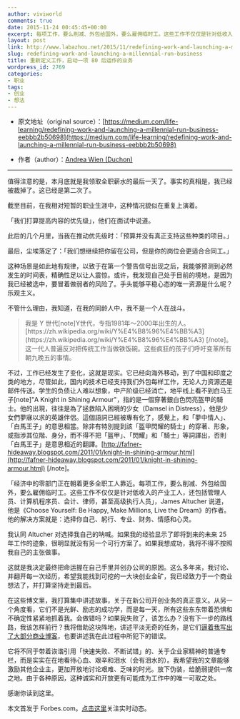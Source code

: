 ```yaml
---
author: viviworld
comments: true
date: 2015-11-24 00:45:45+00:00
excerpt: 每项工作，要么削减、外包给国外，要么雇佣临时工。这些工作不仅仅是针对低收入的产业工人，还包括管理人员、计算机程序员、会计、律师，甚至高级执行人员。他的解决方案就是：选择你自己、躬行、专业、财务、情感和心灵。
layout: post
link: http://www.labazhou.net/2015/11/redefining-work-and-launching-a-millennial-run-business/
slug: redefining-work-and-launching-a-millennial-run-business
title: 重新定义工作，启动一项 80 后运作的业务
wordpress_id: 2769
categories:
- 职业
tags:
- 创业
- 想法
---
```



	
  * 原文地址（original source）：[https://medium.com/life-learning/redefining-work-and-launching-a-millennial-run-business-eebbb2b50698](https://medium.com/life-learning/redefining-work-and-launching-a-millennial-run-business-eebbb2b50698)

	
  * 作者（author）：[Andrea Wien (Duchon)](https://twitter.com/AndreaRenee)





* * *



值得注意的是，本月底就是我领取全职薪水的最后一天了。事实的真相是，我已经被裁掉了。这已经是第二次了。

截至目前，在我相对短暂的职业生涯中，这种情况貌似在重复上演着。

「我们打算提高内容的优先级」，他们在面试中说道。

此后的几个月里，当我在推动优先级时：「预算并没有真正支持这些种类的项目。」

最后，尘埃落定了：「我们想继续把你留在公司，但是你的岗位会更适合合同工。」

这种场景是如此地有规律，以致于在第一个警告信号出现之后，我能够预测到必然发生的时间表，精确性足以让人震惊。或许，我发现自己处于目前的境地，是因为我已经被选中，要冒着做弱者的风险了。手头能够平稳心态的唯一资源是什么呢？乐观主义。

不管什么理由，我知道，在我的同龄人中，我不是一个人在战斗。


<blockquote>我是 Y 世代[note]Y世代，专指1981年～2000年出生的人。[https://zh.wikipedia.org/wiki/Y%E4%B8%96%E4%BB%A3](https://zh.wikipedia.org/wiki/Y%E4%B8%96%E4%BB%A3) [/note]。这一代人普遍反对把传统工作当做铁饭碗。这些疯狂的孩子们呼吁变革所有朝九晚五的事情。</blockquote>


不过，工作已经发生了变化，这就是现实。它已经向海外移动，到了中国和印度之类的地方，尽管如此，国内的技术已经支持我们外包每样工作，无论人力资源还是邮件传送。学生的负债让人难以想象，中产阶级已经消亡，地平线上看不到白马王子[note]"A Knight in Shining Armour"，指的是一個穿著銀白色閃亮盔甲的騎士。他的出現，往往是為了拯救陷入困境的少女（Damsel in Distress），他是少女們夢寐以求的英雄伴侶。這個語詞已經被專有化了，感覺上，和「夢中情人」、「白馬王子」的意思相當。除非有特別提到該「盔甲閃耀的騎士」的穿著、形象，或指涉其位階、身分，而不得不把「盔甲」、「閃耀」和「騎士」等詞譯出，否則「白馬王子」是意思相近的翻譯。[http://fafner-hideaway.blogspot.com/2011/01/knight-in-shining-armour.html](http://fafner-hideaway.blogspot.com/2011/01/knight-in-shining-armour.html) [/note]。

「经济中的零部门正在朝着更多全职工人靠近。每项工作，要么削减、外包给国外，要么雇佣临时工。这些工作不仅仅是针对低收入的产业工人，还包括管理人员、计算机程序员、会计、律师，甚至高级执行人员」，James Altucher 说道，他是《Choose Yourself: Be Happy, Make Millions, Live the Dream》的作者。他的解决方案就是：选择你自己、躬行、专业、财务、情感和心灵。

我认同 Altucher 对选择我自己的呐喊。如果我的经验显示了即将到来的未来 25 年工作的迹象，很明显就没有另一个可行方案了。如果我想成功，我将不得不按照我自己的主张做事。

这就是我决定最终把命运握在自己手里并创办公司的原因。这么多年来，我讨论、并翻开每一次经历，希望我能找到可挖的一大块创业金矿，我已经致力于一个商业想法了，并打算坚持走到最后。

在这些博文里，我打算集中讲述故事，关于在新公司开创业务的真正意义。从另一个角度看，它们不是光鲜、励志的成功学，而是每一天，所有这些东东带着恐惧和不确定性紧紧地抓着我。会做错吗？如果我失败了，该怎么办？没有下一步的路线路，我该怎样前行？我将借助这块阵地，讲述平淡无奇的任务，是它们[逼着我写出了大部分商业博客](http://www.labazhou.net/2015/05/why-startups-need-to-blog/)，也要讲述我在此过程中所犯下的错误。

它将不同于带着诙谐引用「快速失败、不断试错」的、关于企业家精神的普通专栏，而是实实在在地看待心血、艰辛和泪水（会有泪水的）。我希望我的文章能够激励其他企业主，更加开放地讨论艰难、乏味的时光。放下伪装，给脆弱提供一席之地。由于各种原因，这种诚实和开放更有可能成为工作中的唯一可取之处。

感谢你读到这里。

本文首发于 Forbes.com。[点击这里](http://forbes.com/sites/andreawien)关注实时动态。
